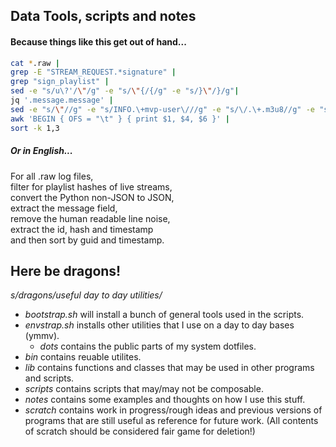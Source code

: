 Data Tools, scripts and notes
-----------------------------

#### Because things like this get out of hand...
```bash
cat *.raw |
grep -E "STREAM_REQUEST.*signature" |
grep "sign_playlist" |
sed -e "s/u\?'/\"/g" -e "s/\"{/{/g" -e "s/}\"/}/g"|
jq '.message.message' |
sed -e "s/\"//g" -e "s/INFO.\+mvp-user\///g" -e "s/\/.\+.m3u8//g" -e "s/...$//" |
awk 'BEGIN { OFS = "\t" } { print $1, $4, $6 }' |
sort -k 1,3
```

##### Or in English...
For all .raw log files,  
filter for playlist hashes of live streams,  
convert the Python non-JSON to JSON,  
extract the message field,  
remove the human readable line noise,  
extract the id, hash and timestamp  
and then sort by guid and timestamp.  


## Here be dragons!
_s/dragons/useful day to day utilities/_

- _bootstrap.sh_ will install a bunch of general tools used in the scripts.
- _envstrap.sh_ installs other utilities that I use on a day to day bases (ymmv).
  - _dots_ contains the public parts of my system dotfiles.
- _bin_ contains reuable utilites.
- _lib_ contains functions and classes that may be used in other programs and
  scripts.
- _scripts_ contains scripts that may/may not be composable.
- _notes_ contains some examples and thoughts on how I use this stuff.
- _scratch_ contains work in progress/rough ideas and previous versions of
  programs that are still useful as reference for future work. (All contents of
  scratch should be considered fair game for deletion!)
